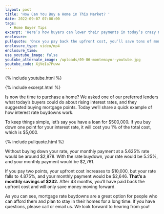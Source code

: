 ```yaml
---
layout: post
title: 'How Can You Buy a Home in This Market? '
date: 2022-09-07 07:00:00
tags:
  - Home Buyer Tips
excerpt: 'Here’s how buyers can lower their payments in today’s crazy market. '
enclosure:
pullquote: 'Once you pay back the upfront cost, you’ll save tons of money. '
enclosure_type: video/mp4
enclosure_time:
use_youtube_image: false
youtube_alternate_image: /uploads/09-06-montemayor-youtube.jpg
youtube_code: XjVeIa7Puww
---
```

{% include youtube.html %}

{% include excerpt.html %}

Is now the time to purchase a home? We asked one of our preferred lenders what today’s buyers could do about rising interest rates, and they suggested buying mortgage points. Today we’ll share a quick example of how interest rate buydowns work.

To keep things simple, let’s say you have a loan for $500,000. If you buy down one point for your interest rate, it will cost you 1% of the total cost, which is $5,000.

{% include pullquote.html %}

Without buying down your rate, your monthly payment at a 5.625% rate would be around $2,878. With the rate buydown, your rate would be 5.25%, and your monthly payment would be $2,761.

If you pay two points, your upfront cost increases to $10,000, but your rate falls to 4.875%, and your monthly payment would be $2,646. **That’s a monthly savings of $232.** After 43 months, you’ll have paid back the upfront cost and will only save money moving forward.&nbsp;

As you can see, mortgage rate buydowns are a great option for people who can afford them and plan to stay in their homes for a long time. If you have questions, please call or email us. We look forward to hearing from you\!&nbsp;

​​​​​